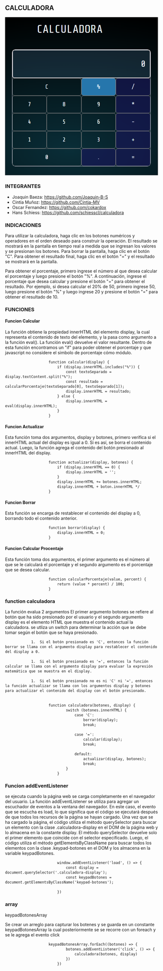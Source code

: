 ## CALCULADORA 
![imagen calculadora](assets/img/calculadora.png)

### INTEGRANTES

- Joaquin Baeza: https://github.com/Joaquin-B-S
- Cintia Muñoz: https://github.com/Cintia-MV
- Oscar Fernandez: https://github.com/cokardox 
- Hans Schiess: https://github.com/schiesscl/calculadora

### INDICACIONES

Para utilizar la calculadora, haga clic en los botones numéricos y operadores en el orden deseado para construir la operación. 
El resultado se mostrará en la pantalla en tiempo real a medida que se ingresan los valores y se presionan los botones. 
Para borrar la pantalla, haga clic en el botón "C".
Para obtener el resultado final, haga clic en el botón "=" y el resultado se mostrará en la pantalla.

Para obtener el porcentaje, primero ingrese el número al que desea calcular el porcentaje y luego presione el botón "%". 
A continuación, ingrese el porcentaje que desea calcular y presione el botón "=" para obtener el resultado.
Por ejemplo, si desea calcular el 20% de 50, primero ingrese 50, luego presione el botón "%" y luego ingrese 20 y presione el botón "=" para obtener el resultado de 10.


### FUNCIONES



#### Funcion Calcular

La función obtiene la propiedad innerHTML del elemento display, la cual representa el contenido de texto del elemento, y la pasa como argumento a la función eval(). La función eval() devuelve el valor resultante. Dentro de esta función encontramos un "if" para poder 
obtener el porcentaje y que javascript no considere el simbolo de porcentaje cómo módulo.

                        function calcular(display) {
                            if (display.innerHTML.includes("%")) { 
                                const textoSeparado = display.textContent.split("%"); 
                                const resultado = calcularPorcentaje(textoSeparado[0], textoSeparado[1]); 
                                display.innerHTML = resultado; 
                            } else {
                                display.innerHTML = eval(display.innerHTML);
                            }
                        }
                
#### Funcion Actualizar

Esta función  toma dos argumentos, display y botones, primero verifica si el innerHTML actual del display es igual a 0. Si es así, se borra el contenido actual.
Luego, la función agrega el contenido del botón presionado al innerHTML del display. 
 
 
                        function actualizar(display, botones) {
                            if (display.innerHTML == 0) {
                                display.innerHTML = '';
                            }
                            display.innerHTML += botones.innerHTML; 
                            display.innerHTML + boton.innerHTML */
                        }

#### Funcion Borrar

Esta función  se encarga de restablecer el contenido del display a 0, borrando todo el contenido anterior.

                        function borrar(display) {
                            display.innerHTML = 0;
                        }

#### Funcion Calcular Procentaje
                        
Esta función toma dos argumentos, el primer argumento es el número al que se le calculará el porcentaje y el segundo argumento es el porcentaje que se desea calcular.

                        function calcularPorcentaje(value, percent) {
                            return (value * percent) / 100;
                        }

### function calculadora

La función evalua 2 argumentos El primer argumento botones se refiere al botón que ha sido presionado por el usuario y el segundo argumento display es el elemento HTML que muestra el contenido actual la calculadora.
se utliza un switch para determinar la acción que se debe tomar según el botón que se haya presionado.
                
                1.	Si el botón presionado es 'C', entonces la función borrar se llama con el argumento display para restablecer el contenido del display a 0.
                
                1.	Si el botón presionado es '=', entonces la función calcular se llama con el argumento display para evaluar la expresión matemática que se muestra en el display.
                
                1.	Si el botón presionado no es ni 'C' ni '=', entonces la función actualizar se llama con los argumentos display y botones para actualizar el contenido del display con el botón presionado.


                        function calculadora(botones, display) {
                                switch (botones.innerHTML) {
                                    case 'C':
                                        borrar(display);
                                        break;

                                    case '=':
                                        calcular(display);
                                        break;

                                    default:
                                        actualizar(display, botones);
                                        break;
                                }
                            }



### Funcion addEventListener

se ejecuta cuando la página web se carga completamente en el navegador del usuario. La función addEventListener se utiliza para agregar un escuchador de eventos a la ventana del navegador. En este caso, el evento que se escucha es load, lo que significa que el código se ejecutará después de que todos los recursos de la página se hayan cargado.
Una vez que se ha cargado la página, el código utiliza el método querySelector para buscar un elemento con la clase .calculadora-display en el DOM de la página web y lo almacena en la constante display. El método querySelector devuelve solo el primer elemento que coincide con el selector especificado.
Luego, el código utiliza el método getElementsByClassName para buscar todos los elementos con la clase .keypad-botones en el DOM y los almacena en la variable keypadBotones. 


                            window.addEventListener('load', () => {
                                const display = document.querySelector('.calculadora-display');
                                const keypadBotones = document.getElementsByClassName('keypad-botones');

                            })
### array                                     

keypadBotonesArray            

Se crear un arreglo para capturar los botenes y se guarda en un constante keypadBotonesArray la cual posteriormente se se recorre con un foreach  y se le agrega el evento click

                        keypadBotonesArray.forEach((botones) => {
                                botones.addEventListener('click', () => {
                                    calculadora(botones, display)
                                })
                            })
